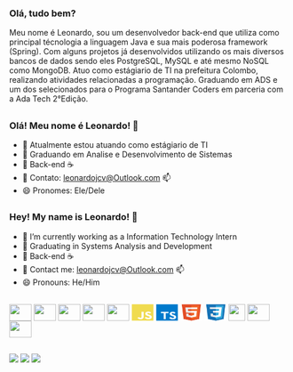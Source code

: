 
### Olá, tudo bem?
Meu nome é Leonardo, sou um desenvolvedor back-end que utiliza como principal técnologia a linguagem Java e sua mais poderosa framework (Spring).
Com alguns projetos já desenvolvidos utilizando os mais diversos bancos de dados sendo eles PostgreSQL, MySQL e até mesmo NoSQL como MongoDB.
Atuo como estágiario de TI na prefeitura Colombo, realizando atividades relacionadas a programação.
Graduando em ADS e um dos selecionados para o Programa Santander Coders em parceria com a Ada Tech 2°Edição.
##
### Olá! Meu nome é Leonardo! 👋
- 🔭 Atualmente estou atuando como estágiario de TI
- 🚀 Graduando em Analise e Desenvolvimento de Sistemas
- 🌱 Back-end ☕
- 💬 Contato: leonardojcv@Outlook.com 📫
- 😄 Pronomes: Ele/Dele
##
### Hey! My name is Leonardo! 👋
- 🔭 I’m currently working as a Information Technology Intern
- 🚀 Graduating in Systems Analysis and Development
- 🌱 Back-end ☕
- 💬 Contact me: leonardojcv@Outlook.com 📫
- 😄 Pronouns: He/Him

<div style="display: inline_block"><br>
  <img align="center" height="30" width="40" src="https://cdn.jsdelivr.net/gh/devicons/devicon/icons/java/java-original.svg" />
  <img align="center" height="30" width="40" src="https://cdn.jsdelivr.net/gh/devicons/devicon/icons/spring/spring-original.svg" />
  <img align="center" height="30" width="40" src="https://cdn.jsdelivr.net/gh/devicons/devicon/icons/mysql/mysql-plain.svg" />
  <img align="center" height="30" width="40" src="https://cdn.jsdelivr.net/gh/devicons/devicon/icons/postgresql/postgresql-original-wordmark.svg" />
  <img align="center" height="30" width="40" src="https://cdn.jsdelivr.net/gh/devicons/devicon/icons/mongodb/mongodb-original.svg" />
  <img align="center" height="30" width="40" src="https://raw.githubusercontent.com/devicons/devicon/master/icons/javascript/javascript-plain.svg">
  <img align="center" height="30" width="40" src="https://raw.githubusercontent.com/devicons/devicon/master/icons/typescript/typescript-plain.svg">
  <img align="center" height="30" width="40" src="https://raw.githubusercontent.com/devicons/devicon/master/icons/html5/html5-original.svg">
  <img align="center" height="30" width="40" src="https://raw.githubusercontent.com/devicons/devicon/master/icons/css3/css3-original.svg">
  <img align="center" height="30" width="30" src="https://assets.apidog.com/static/logo/apidog-logo-256.png"/>
  <img align="center" height="30" width="40" src="https://www.svgrepo.com/show/354202/postman-icon.svg"/>
  <img align="center" height="30" width="40" src="https://upload.wikimedia.org/wikipedia/commons/thumb/5/52/Apache_Maven_logo.svg/1024px-Apache_Maven_logo.svg.png" /> 
</div>

##

<div> 
  <a href="https://www.instagram.com/leonardojcv_" target="_blank"><img src="https://img.shields.io/badge/-Instagram-%23E4405F?style=for-the-badge&logo=instagram&logoColor=white" target="_blank"></a>
 	<a href="https://www.twitch.tv/leonardovcj" target="_blank"><img src="https://img.shields.io/badge/Twitch-9146FF?style=for-the-badge&logo=twitch&logoColor=white" target="_blank"></a>
  <a href="https://www.linkedin.com/in/leonardo-jose-clemente-vieira/" target="_blank"><img src="https://img.shields.io/badge/-LinkedIn-%230077B5?style=for-the-badge&logo=linkedin&logoColor=white" target="_blank"></a> 
</div>
